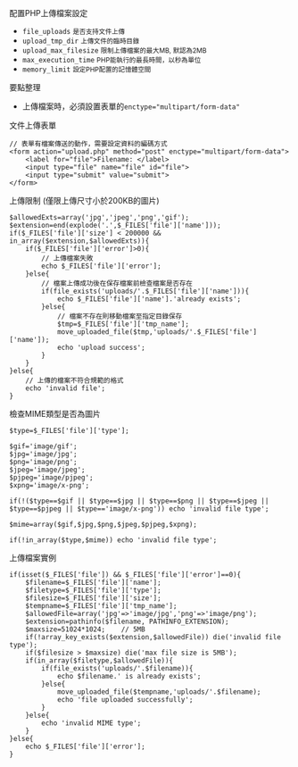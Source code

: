 配置PHP上傳檔案設定
- `file_uploads` <small>是否支持文件上傳</small>
- `upload_tmp_dir` <small>上傳文件的臨時目錄</small>
- `upload_max_filesize` <small>限制上傳檔案的最大MB, 默認為2MB</small>
- `max_execution_time` <small>PHP能執行的最長時間，以秒為單位</small>
- `memory_limit` <small>設定PHP配置的記憶體空間</small>

要點整理
- 上傳檔案時，必須設置表單的`enctype="multipart/form-data"`

文件上傳表單
```
// 表單有檔案傳送的動作，需要設定資料的編碼方式
<form action="upload.php" method="post" enctype="multipart/form-data">
	<label for="file">Filename: </label>
	<input type="file" name="file" id="file">
	<input type="submit" value="submit">
</form>
```

上傳限制 (僅限上傳尺寸小於200KB的圖片)
```
$allowedExts=array('jpg','jpeg','png','gif');
$extension=end(explode('.',$_FILES['file']['name']));
if($_FILES['file']['size'] < 200000 && in_array($extension,$allowedExts)){
	if($_FILES['file']['error']>0){
		// 上傳檔案失敗
		echo $_FILES['file']['error'];		
	}else{
		// 檔案上傳成功後在保存檔案前檢查檔案是否存在
		if(file_exists('uploads/'.$_FILES['file']['name'])){
			echo $_FILES['file']['name'].'already exists';
		}else{
			// 檔案不存在則移動檔案至指定目錄保存
			$tmp=$_FILES['file']['tmp_name'];
			move_uploaded_file($tmp,'uploads/'.$_FILES['file']['name']);
			echo 'upload success';
		}
	}
}else{
	// 上傳的檔案不符合規範的格式
	echo 'invalid file';
}
```

檢查MIME類型是否為圖片
```
$type=$_FILES['file']['type'];

$gif='image/gif';
$jpg='image/jpg';
$png='image/png';
$jpeg='image/jpeg';
$pjpeg='image/pjpeg';
$xpng='image/x-png';

if(!($type==$gif || $type==$jpg || $type==$png || $type==$jpeg || $type==$pjpeg || $type=='image/x-png')) echo 'invalid file type';

$mime=array($gif,$jpg,$png,$jpeg,$pjpeg,$xpng);

if(!in_array($type,$mime)) echo 'invalid file type';
```

上傳檔案實例
```
if(isset($_FILES['file']) && $_FILES['file']['error']==0){
	$filename=$_FILES['file']['name'];
	$filetype=$_FILES['file']['type'];
	$filesize=$_FILES['file']['size'];
	$tempname=$_FILES['file']['tmp_name'];
	$allowedFile=array('jpg'=>'image/jpg','png'=>'image/png');
	$extension=pathinfo($filename, PATHINFO_EXTENSION);
	$maxsize=51024*1024;	// 5MB
	if(!array_key_exists($extension,$allowedFile)) die('invalid file type');
	if($filesize > $maxsize) die('max file size is 5MB');
	if(in_array($filetype,$allowedFile)){
		if(file_exists('uploads/'.$filename)){
			echo $filename.' is already exists';
		}else{
			move_uploaded_file($tempname,'uploads/'.$filename);
			echo 'file uploaded successfully';
		}
	}else{
		echo 'invalid MIME type';
	}
}else{
	echo $_FILES['file']['error'];
}
```